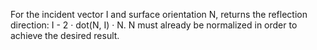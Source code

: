 For the incident vector I and surface orientation N, returns the reflection direction: I - 2 · dot(N, I) · N. N must already be normalized in order to achieve the desired result.